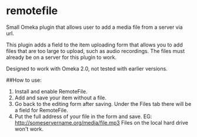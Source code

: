 # remotefile
Small Omeka plugin that allows user to add a media file from a server via url.

This plugin adds a field to the item uploading form that allows you to add files that are too large to upload, such as audio recordings.  The files must already be on a server for this plugin to work.

Designed to work with Omeka 2.0, not tested with earlier versions.

##How to use:



1. Install and enable RemoteFile.
2. Add and save your item without a file.
3. Go back to the editing form after saving.  Under the Files tab there will be a field for RemoteFile.
4. Put the full address of your file in the form and save.  EG:  http://someservername.org/media/file.mp3   Files on the local hard drive won't work.


